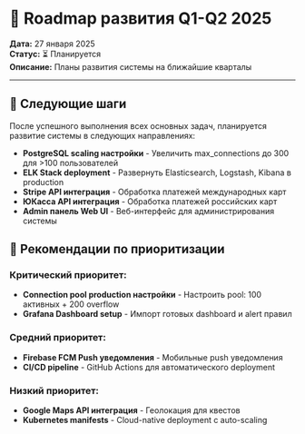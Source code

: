 # 🚀 Roadmap развития Q1-Q2 2025

**Дата:** 27 января 2025  
**Статус:** ⏳ Планируется  
**Описание:** Планы развития системы на ближайшие кварталы

---

## 🚀 Следующие шаги

После успешного выполнения всех основных задач, планируется развитие системы в следующих направлениях:

- **PostgreSQL scaling настройки** - Увеличить max_connections до 300 для >100 пользователей
- **ELK Stack deployment** - Развернуть Elasticsearch, Logstash, Kibana в production  
- **Stripe API интеграция** - Обработка платежей международных карт
- **ЮКасса API интеграция** - Обработка платежей российских карт
- **Admin панель Web UI** - Веб-интерфейс для администрирования системы

## 🎯 Рекомендации по приоритизации

### Критический приоритет:
- **Connection pool production настройки** - Настроить pool: 100 активных + 200 overflow
- **Grafana Dashboard setup** - Импорт готовых dashboard и alert правил

### Средний приоритет:  
- **Firebase FCM Push уведомления** - Мобильные push уведомления
- **CI/CD pipeline** - GitHub Actions для автоматического deployment

### Низкий приоритет:
- **Google Maps API интеграция** - Геолокация для квестов
- **Kubernetes manifests** - Cloud-native deployment с auto-scaling 